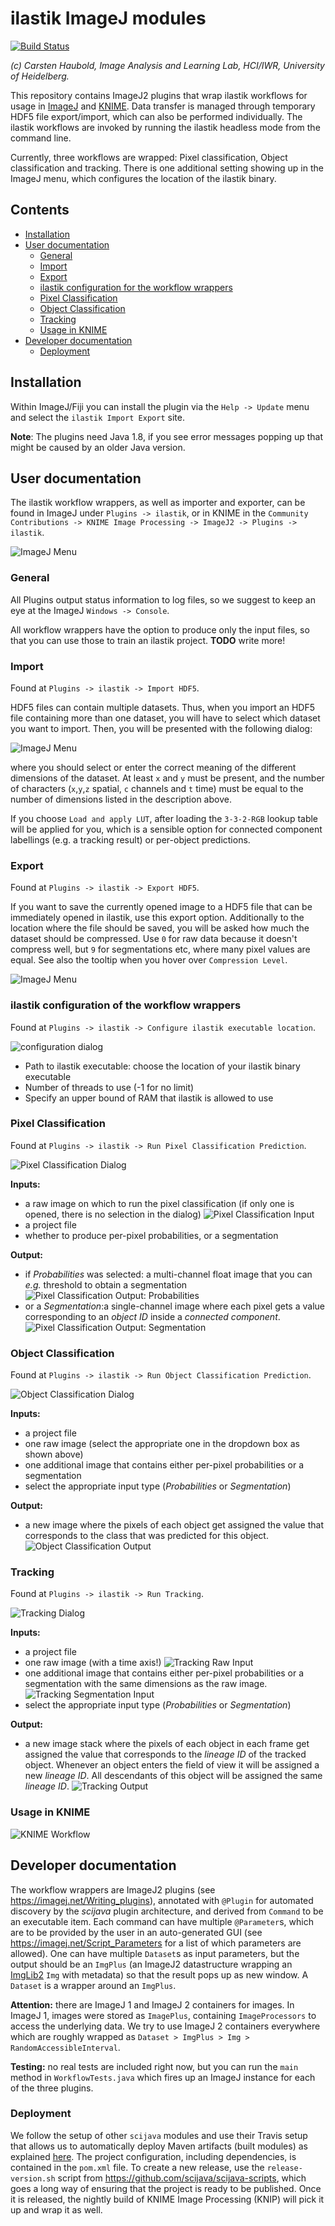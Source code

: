 # ilastik ImageJ modules

[![Build Status](https://travis-ci.org/ilastik/ilastik4ij.svg?branch=master)](https://travis-ci.org/ilastik/ilastik4ij)

_(c) Carsten Haubold, Image Analysis and Learning Lab, HCI/IWR, University of Heidelberg._

This repository contains ImageJ2 plugins that wrap ilastik workflows for usage in [ImageJ](https://imagej.net) 
and [KNIME](https://www.knime.com). Data transfer is managed through temporary HDF5 file export/import, which can also be performed individually.
The ilastik workflows are invoked by running the ilastik headless mode from the command line.

Currently, three workflows are wrapped: Pixel classification, Object classification and tracking. 
There is one additional setting showing up in the ImageJ menu, which configures the location of the ilastik binary.

## Contents

* [Installation](#installation)
* [User documentation](#user-documentation)
    - [General](#general)
    - [Import](#import)
    - [Export](#export)
    - [ilastik configuration for the workflow wrappers](#configuration)
    - [Pixel Classification](#pixel-classification)
    - [Object Classification](#object-classification)
    - [Tracking](#tracking)
    - [Usage in KNIME](#usage-in-knime)
* [Developer documentation](#developer-documentation)
    - [Deployment](#deployment)

## Installation <a href="installation"></a>

Within ImageJ/Fiji you can install the plugin via the `Help -> Update` menu and select the `ilastik Import Export` site.

**Note**: The plugins need Java 1.8, if you see error messages popping up that might be caused by an older Java version.

## User documentation <a href="user-documentation"></a>

The ilastik workflow wrappers, as well as importer and exporter, can be found in ImageJ under `Plugins -> ilastik`, 
or in KNIME in the `Community Contributions -> KNIME Image Processing -> ImageJ2 -> Plugins -> ilastik`.

![ImageJ Menu](./doc/screenshots/IJ-Menu.png)

### General <a href="general"></a>

All Plugins output status information to log files, so we suggest to keep an eye at the ImageJ `Windows -> Console`.

All workflow wrappers have the option to produce only the input files, so that you can use those to train an ilastik project. **TODO** write more!

### Import <a href="import"></a>

Found at `Plugins -> ilastik -> Import HDF5`.

HDF5 files can contain multiple datasets. Thus, when you import an HDF5 file containing more than one dataset, 
you will have to select which dataset you want to import. Then, you will be presented with the following dialog:

![ImageJ Menu](./doc/screenshots/IJ-Import.png)

where you should select or enter the correct meaning of the different dimensions of the dataset. 
At least `x` and `y` must be present, and the number of characters (`x`,`y`,`z` spatial, `c` channels and `t` time)
must be equal to the number of dimensions listed in the description above.

If you choose `Load and apply LUT`, after loading the `3-3-2-RGB` lookup table will be applied for you, which is
a sensible option for connected component labellings (e.g. a tracking result) or per-object predictions.

### Export <a href="export"></a>

Found at `Plugins -> ilastik -> Export HDF5`.

If you want to save the currently opened image to a HDF5 file that can be immediately opened in ilastik,
use this export option. Additionally to the location where the file should be saved, you will be asked how much
the dataset should be compressed. Use `0` for raw data because it doesn't compress well, but `9` for segmentations etc, 
where many pixel values are equal. See also the tooltip when you hover over `Compression Level`.

![ImageJ Menu](./doc/screenshots/IJ-Export.png)

### ilastik configuration of the workflow wrappers <a href="configuration"></a>
Found at `Plugins -> ilastik -> Configure ilastik executable location`.

![configuration dialog](./doc/screenshots/IJ-Config.png)

* Path to ilastik executable: choose the location of your ilastik binary executable
* Number of threads to use (-1 for no limit)
* Specify an upper bound of RAM that ilastik is allowed to use

### Pixel Classification <a href="pixel-classification"></a>
Found at `Plugins -> ilastik -> Run Pixel Classification Prediction`.

![Pixel Classification Dialog](./doc/screenshots/IJ-PC-dialog.png)

**Inputs:** 

* a raw image on which to run the pixel classification (if only one is opened, there is no selection in the dialog) 
  ![Pixel Classification Input](./doc/screenshots/IJ-PC-input.png)
* a project file
* whether to produce per-pixel probabilities, or a segmentation

**Output:**

* if _Probabilities_ was selected: a multi-channel float image that you can _e.g._ threshold to obtain a 
  segmentation ![Pixel Classification Output: Probabilities](./doc/screenshots/IJ-PC-predictions.png)
* or a _Segmentation_:a single-channel image where each pixel gets a value corresponding to an _object ID_ inside a _connected component_. 
  ![Pixel Classification Output: Segmentation](./doc/screenshots/IJ-PC-segmentation.png)

### Object Classification <a href="object-classification"></a>
Found at `Plugins -> ilastik -> Run Object Classification Prediction`.

![Object Classification Dialog](./doc/screenshots/IJ-OC-dialog.png)

**Inputs:** 

* a project file
* one raw image (select the appropriate one in the dropdown box as shown above)
* one additional image that contains either per-pixel probabilities or a segmentation
* select the appropriate input type (_Probabilities_ or _Segmentation_)

**Output:**

* a new image where the pixels of each object get assigned the value that corresponds to the class that was predicted for this object. 
  ![Object Classification Output](./doc/screenshots/IJ-OC-output.png)

### Tracking <a href="tracking"></a>
Found at `Plugins -> ilastik -> Run Tracking`.

![Tracking Dialog](./doc/screenshots/IJ-Track-dialog.png)

**Inputs:** 

* a project file
* one raw image (with a time axis!) ![Tracking Raw Input](./doc/screenshots/IJ-Track-inputRaw.png)
* one additional image that contains either per-pixel probabilities or a segmentation with the same dimensions as the raw image. 
  ![Tracking Segmentation Input](./doc/screenshots/IJ-Track-inputSeg.png)
* select the appropriate input type (_Probabilities_ or _Segmentation_)

**Output:**

* a new image stack where the pixels of each object in each frame get assigned the value that
  corresponds to the _lineage ID_ of the tracked object. Whenever an object enters the field of view
  it will be assigned a new _lineage ID_. All descendants of this object will be assigned the same
  _lineage ID_. ![Tracking Output](./doc/screenshots/IJ-Track-output.png)

### Usage in KNIME <a href="usage-in-knime"></a>

![KNIME Workflow](./doc/screenshots/KNIME.png)

## Developer documentation <a href="developer-documentation"></a>

The workflow wrappers are ImageJ2 plugins (see https://imagej.net/Writing_plugins), annotated with
`@Plugin` for automated discovery by the _scijava_ plugin architecture, and derived from `Command`
to be an executable item. Each command can have multiple `@Parameter`s, which are to be provided by
the user in an auto-generated GUI (see https://imagej.net/Script_Parameters for a list of which
parameters are allowed). One can have multiple `Dataset`s as input parameters, but the output should
be an `ImgPlus` (an ImageJ2 datastructure wrapping an [ImgLib2](https://imagej.net/ImgLib2) `Img`
with metadata) so that the result pops up as new window. A `Dataset` is a wrapper around an
`ImgPlus`.

**Attention:** there are ImageJ 1 and ImageJ 2 containers for images. In ImageJ 1, images were stored
as `ImagePlus`, containing `ImageProcessors` to access the underlying data. We try to use ImageJ 2
containers everywhere which are roughly wrapped as `Dataset > ImgPlus > Img >
RandomAccessibleInterval`.

**Testing:** no real tests are included right now, but you can run the `main` method in
`WorkflowTests.java` which fires up an ImageJ instance for each of the three plugins.

### Deployment <a href="deployment"></a>

We follow the setup of other `scijava` modules and use their Travis setup that allows us to
automatically deploy Maven artifacts (built modules) as explained [here](https://imagej.net/Travis).
The project configuration, including dependencies, is contained in the `pom.xml` file. To create a
new release, use the `release-version.sh` script from https://github.com/scijava/scijava-scripts,
which goes a long way of ensuring that the project is ready to be published. Once it is released,
the nightly build of KNIME Image Processing (KNIP) will pick it up and wrap it as well.
